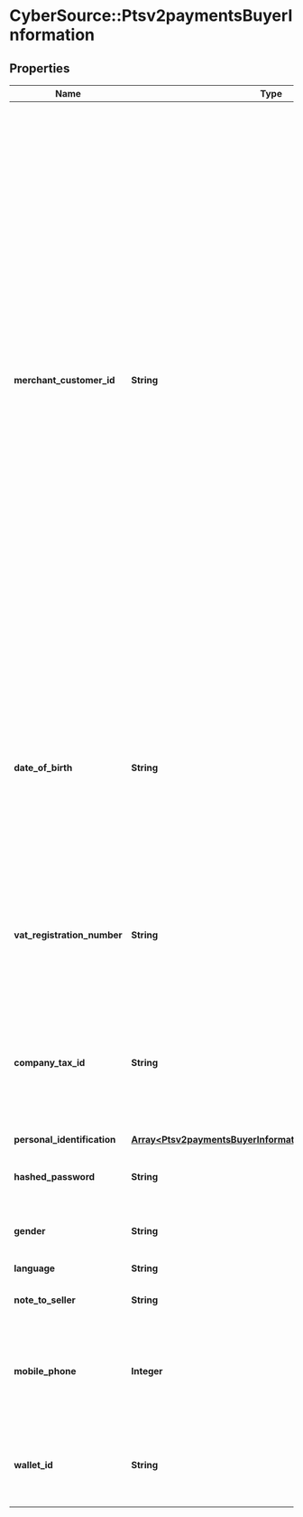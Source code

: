 # CyberSource::Ptsv2paymentsBuyerInformation

## Properties
Name | Type | Description | Notes
------------ | ------------- | ------------- | -------------
**merchant_customer_id** | **String** | Your identifier for the customer.  When a subscription or customer profile is being created, the maximum length for this field for most processors is 30. Otherwise, the maximum length is 100.  #### Comercio Latino For recurring payments in Mexico, the value is the customer&#39;s contract number. Note Before you request the authorization, you must inform the issuer of the customer contract numbers that will be used for recurring transactions.  #### Worldpay VAP For a follow-on credit with Worldpay VAP, CyberSource checks the following locations, in the order given, for a customer account ID value and uses the first value it finds: 1. &#x60;customer_account_id&#x60; value in the follow-on credit request 2. Customer account ID value that was used for the capture that is being credited 3. Customer account ID value that was used for the original authorization If a customer account ID value cannot be found in any of these locations, then no value is used.  | [optional] 
**date_of_birth** | **String** | Recipient&#39;s date of birth. **Format**: &#x60;YYYYMMDD&#x60;.  This field is a &#x60;pass-through&#x60;, which means that CyberSource ensures that the value is eight numeric characters but otherwise does not verify the value or modify it in any way before sending it to the processor. If the field is not required for the transaction, CyberSource does not forward it to the processor.  | [optional] 
**vat_registration_number** | **String** | Customer&#39;s government-assigned tax identification number.  #### Tax Calculation Optional for international and value added taxes only. Not applicable to U.S. and Canadian taxes.  | [optional] 
**company_tax_id** | **String** | Company&#39;s tax identifier. This is only used for eCheck service.  ** TeleCheck ** Contact your TeleCheck representative to find out whether this field is required or optional.  ** All Other Processors ** Not used.  | [optional] 
**personal_identification** | [**Array&lt;Ptsv2paymentsBuyerInformationPersonalIdentification&gt;**](Ptsv2paymentsBuyerInformationPersonalIdentification.md) |  | [optional] 
**hashed_password** | **String** | The merchant&#39;s password that CyberSource hashes and stores as a hashed password.  | [optional] 
**gender** | **String** | Customer&#39;s gender. Possible values are F (female), M (male),O (other). | [optional] 
**language** | **String** | language setting of the user | [optional] 
**note_to_seller** | **String** | Note to the recipient of the funds in this transaction | [optional] 
**mobile_phone** | **Integer** | Cardholder&#39;s mobile phone number. **Important** Required for Visa Secure transactions in Brazil. Do not use this request field for any other types of transactions.  | [optional] 
**wallet_id** | **String** | The one-time identification code of the Alipay wallet user.  It is scanned from the barcode that is shown by the mobile application.  | [optional] 



